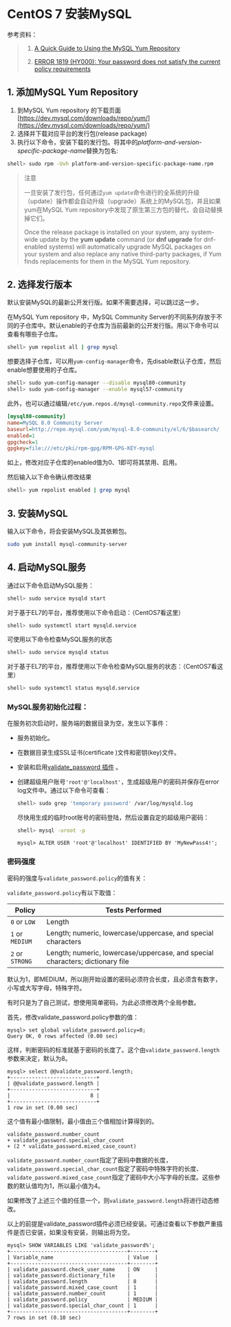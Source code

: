 # CentOS 7 安装MySQL

参考资料：

> 1. [A Quick Guide to Using the MySQL Yum Repository](https://dev.mysql.com/doc/mysql-yum-repo-quick-guide/en/)
>
> 2. [ERROR 1819 (HY000): Your password does not satisfy the current policy requirements](https://www.cnblogs.com/ivictor/p/5142809.html)

## 1. 添加MySQL Yum Repository

1. 到MySQL Yum repository 的下载页面[https://dev.mysql.com/downloads/repo/yum/](https://dev.mysql.com/downloads/repo/yum/)
2. 选择并下载对应平台的发行包(release package)
3. 执行以下命令，安装下载的发行包。将其中的*platform-and-version-specific-package-name*替换为包名:

```bash
shell> sudo rpm -Uvh platform-and-version-specific-package-name.rpm
```

> 注意
>
> 一旦安装了发行包，任何通过`yum update`命令进行的全系统的升级（update）操作都会自动升级（upgrade）系统上的MySQL包，并且如果yum在MySQL Yum repository中发现了原生第三方包的替代，会自动替换掉它们。
>
> Once the release package is installed on your system, any system-wide update by the **yum update** command (or **dnf upgrade** for dnf-enabled systems) will automatically upgrade MySQL packages on your system and also replace any native third-party packages, if Yum finds replacements for them in the MySQL Yum repository.

## 2. 选择发行版本

默认安装MySQL的最新公开发行版。如果不需要选择，可以跳过这一步。

在MySQL Yum repository 中，MySQL Community Server的不同系列存放于不同的子仓库中。默认enable的子仓库为当前最新的公开发行版。用以下命令可以查看有哪些子仓库。

```bash
shell> yum repolist all | grep mysql
```

想要选择子仓库，可以用`yum-config-manager`命令，先disable默认子仓库，然后enable想要使用的子仓库。

```bash
shell> sudo yum-config-manager --disable mysql80-community
shell> sudo yum-config-manager --enable mysql57-community
```

此外，也可以通过编辑`/etc/yum.repos.d/mysql-community.repo`文件来设置。

```ini
[mysql80-community]
name=MySQL 8.0 Community Server
baseurl=http://repo.mysql.com/yum/mysql-8.0-community/el/6/$basearch/
enabled=1
gpgcheck=1
gpgkey=file:///etc/pki/rpm-gpg/RPM-GPG-KEY-mysql
```

如上，修改对应子仓库的enabled值为0、1即可将其禁用、启用。

然后输入以下命令确认修改结果

```bash
shell> yum repolist enabled | grep mysql
```

## 3. 安装MySQL

输入以下命令，将会安装MySQL及其依赖包。

```bash
sudo yum install mysql-community-server
```

## 4. 启动MySQL服务

通过以下命令启动MySQL服务：

```bash
shell> sudo service mysqld start
```

对于基于EL7的平台，推荐使用以下命令启动：（CentOS7看这里）

```bash
shell> sudo systemctl start mysqld.service
```

可使用以下命令检查MySQL服务的状态

```bash
shell> sudo service mysqld status
```

对于基于EL7的平台，推荐使用以下命令检查MySQL服务的状态：（CentOS7看这里）

```bash
shell> sudo systemctl status mysqld.service
```

### MySQL服务初始化过程：

在服务初次启动时，服务端的数据目录为空，发生以下事件：

- 服务初始化。

- 在数据目录生成SSL证书(certificate )文件和密钥(key)文件。

- 安装和启用[validate_password 插件](https://dev.mysql.com/doc/refman/8.0/en/validate-password.html) 。

- 创建超级用户账号`'root'@'localhost'`，生成超级用户的密码并保存在error log文件中。通过以下命令可查看：

  ```bash
  shell> sudo grep 'temporary password' /var/log/mysqld.log
  ```

  尽快用生成的临时root账号的密码登陆，然后设置自定的超级用户密码：

  ```bash
  shell> mysql -uroot -p
  ```
  
  ```mysql
  mysql> ALTER USER 'root'@'localhost' IDENTIFIED BY 'MyNewPass4!';
  ```
  
### 密码强度

密码的强度与`validate_password.policy`的值有关：

`validate_password.policy`有以下取值：

| Policy          | Tests Performed                                              |
| --------------- | ------------------------------------------------------------ |
| `0` or `LOW`    | Length                                                       |
| `1` or `MEDIUM` | Length; numeric, lowercase/uppercase, and special characters |
| `2` or `STRONG` | Length; numeric, lowercase/uppercase, and special characters; dictionary file |

默认为1，即MEDIUM，所以刚开始设置的密码必须符合长度，且必须含有数字，小写或大写字母，特殊字符。

有时只是为了自己测试，想使用简单密码，为此必须修改两个全局参数。

首先，修改validate_password.policy参数的值：

 ```mysql
mysql> set global validate_password.policy=0;
Query OK, 0 rows affected (0.00 sec)
 ```

这样，判断密码的标准就基于密码的长度了。这个由`validate_password.length`参数来决定，默认为8。

```mysql
mysql> select @@validate_password.length;
+----------------------------+
| @@validate_password.length |
+----------------------------+
|                          8 |
+----------------------------+
1 row in set (0.00 sec)
```

这个值有最小值限制，最小值由三个值相加计算得到的。

```mysql
validate_password.number_count
+ validate_password.special_char_count
+ (2 * validate_password.mixed_case_count)
```

`validate_password.number_count`指定了密码中数据的长度，`validate_password.special_char_count`指定了密码中特殊字符的长度、`validate_password.mixed_case_count`指定了密码中大小写字母的长度。这些参数的默认值均为1，所以最小值为4。

如果修改了上述三个值的任意一个，则`validate_password.length`将进行动态修改。

以上的前提是validate_password插件必须已经安装。可通过查看以下参数严重插件是否已安装，如果没有安装，则输出将为空。

```mysql
mysql> SHOW VARIABLES LIKE 'validate_password%';
+--------------------------------------+--------+
| Variable_name                        | Value  |
+--------------------------------------+--------+
| validate_password.check_user_name    | ON     |
| validate_password.dictionary_file    |        |
| validate_password.length             | 8      |
| validate_password.mixed_case_count   | 1      |
| validate_password.number_count       | 1      |
| validate_password.policy             | MEDIUM |
| validate_password.special_char_count | 1      |
+--------------------------------------+--------+
7 rows in set (0.10 sec)
```